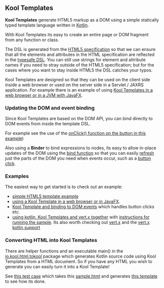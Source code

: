 ## Kool Templates

**Kool Templates** generate HTML5 markup as a DOM using a simple statically typed template language written in [Kotlin](http://jetbrains.github.com/kotlin/).

With Kool Templates its easy to create an entire page or DOM fragment from any function or class.

The DSL is generated from the [HTML5 specification](http://dev.w3.org/html5/spec/section-index.html) so that we can ensure that all the elements and attributes in the HTML specification are reflected in the [typesafe DSL](http://kool.io/versions/snapshot/apidocs/io/kool/template/html/org/w3c/dom/Node-extensions.html). You can still use strings for element and attribute names if you need to stray outside of the HTML5 specification; but for the cases where you want to stay inside HTML5 the DSL catches your typos.

Kool Templates are designed so that they can be used on the client side inside a web browser or used on the server side in a Servlet / JAXRS application. For example there is an example of using [Kool Templates in a web browser or in a JVM with JavaFX](https://github.com/koolio/kool/tree/master/samples/kool-template-sample).


### Updating the DOM and event binding

Since Kool Templates are based on the DOM API, you can bind directly to DOM events from inside the template DSL.

For example see the use of the [onClick() function on the button in this example](https://github.com/koolio/kool/blob/master/samples/kool-template-bind-sample/src/main/kotlin/test/kool/myapp/MyApp.kt#L35))

Also using a **Binder** to bind expressions to nodes, its easy to allow in-place updates of the DOM using the [bind function](https://github.com/koolio/kool/blob/master/samples/kool-template-bind-sample/src/main/kotlin/test/kool/myapp/MyApp.kt#L28) so that you can easily [refresh](https://github.com/koolio/kool/blob/master/samples/kool-template-bind-sample/src/main/kotlin/test/kool/myapp/MyApp.kt#L45) just the parts of the DOM you need when events occur, such as a [button click](https://github.com/koolio/kool/blob/master/samples/kool-template-bind-sample/src/main/kotlin/test/kool/myapp/MyApp.kt#L35).

### Examples

The easiest way to get started is to check out an example:

* [simple HTML5 template example](https://github.com/koolio/kool/blob/master/kool-template/src/test/kotlin/test/kool/template/html/HtmlTemplateTest.kt#L12)
* [using a Kool Template in a web browser or in JavaFX](https://github.com/koolio/kool/tree/master/samples/kool-template-sample).
* [Kool Template and binding to DOM events](https://github.com/koolio/kool/tree/master/samples/kool-template-bind-sample) which handles button clicks etc.
* [using kotlin, Kool Templates and vert.x together](https://github.com/alextkachman/vertex-kotlin/blob/master/test/org/vertx/kotlin/examples/koolio/sample.kt#L14) with  [instructions for running the sample](https://github.com/alextkachman/vertex-kotlin/blob/master/ReadMe.md). Its also worth checking out [vert.x](http://vertx.io/) and the [vert.x kotlin support](https://github.com/alextkachman/vertex-kotlin)

### Converting HTML into Kool Templates

There are helper functions and an executable main() in the [io.kool.html.tokool](https://github.com/koolio/kool/blob/master/kool-html-parse/src/main/kotlin/io/kool/html/tokool/HtmlToKool.kt#L12) package which generates Kotlin source code using Kool Templates from a HTML document. So if you have any HTML you wish to generate you can easily turn it into a Kool Template!

See [this test case](https://github.com/koolio/kool/blob/master/kool-html-parse/src/test/kotlin/test/kool/html/tokool/HtmlToKoolTest.kt#L6) which takes this [sample.html](https://github.com/koolio/kool/blob/master/kool-html-parse/src/test/resources/sample.html#L1) and generates [this template](https://github.com/koolio/kool/blob/master/kool-html-parse/src/test/kotlin/generated/GeneratedTemplate.kt#L7) to see how its done.
